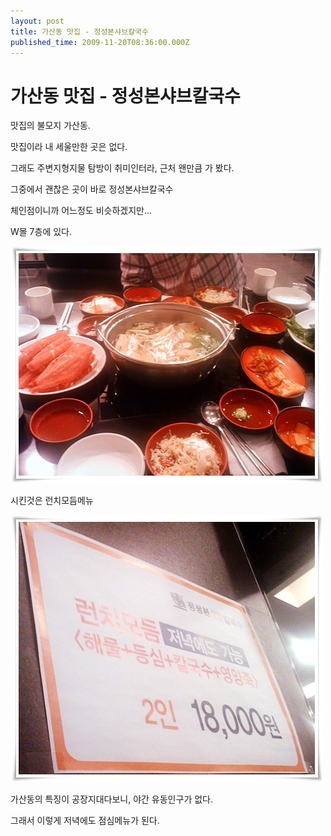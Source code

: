 ```yaml
---
layout: post
title: 가산동 맛집 - 정성본샤브칼국수
published_time: 2009-11-20T08:36:00.000Z
---
```


# 가산동 맛집 - 정성본샤브칼국수


맛집의 불모지 가산동.

맛집이라 내 세울만한 곳은 없다.

그래도 주변지형지물 탐방이 취미인터라, 근처 왠만큼 가 봤다.

그중에서 괜찮은 곳이 바로 정성본샤브칼국수

체인점이니까 어느정도 비슷하겠지만...

W몰 7층에 있다.

![](../pds/200911/19/80/a0109780_4b04de55847f9.jpg)

시킨것은 런치모듬메뉴

![](../pds/200911/19/80/a0109780_4b04de561b0a1.jpg)

가산동의 특징이 공장지대다보니, 야간 유동인구가 없다.

그래서 이렇게 저녁에도 점심메뉴가 된다.

